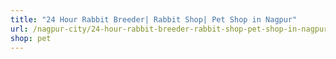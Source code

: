 ```yaml
---
title: "24 Hour Rabbit Breeder| Rabbit Shop| Pet Shop in Nagpur"
url: /nagpur-city/24-hour-rabbit-breeder-rabbit-shop-pet-shop-in-nagpur/
shop: pet
---
```

